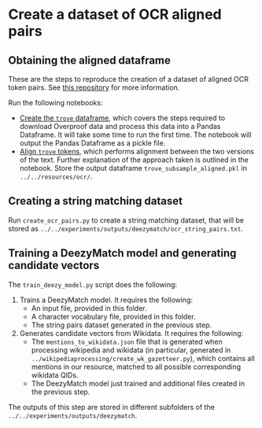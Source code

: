 # Create a dataset of OCR aligned pairs

## Obtaining the aligned dataframe

These are the steps to reproduce the creation of a dataset of aligned OCR token pairs. See [this repository](https://github.com/Living-with-machines/lwm_ARTIDIGH_2020_OCR_impact_downstream_NLP_tasks) for more information.

Run the following notebooks:
* [Create the `trove` dataframe](https://github.com/Living-with-machines/lwm_ARTIDIGH_2020_OCR_impact_downstream_NLP_tasks/blob/master/create_trove_dataframe.ipynb), which covers the steps required to download Overproof data and process this data into a Pandas Dataframe. It will take some time to run the first time. The notebook will output the Pandas Dataframe as a pickle file.
* [Align `trove` tokens](https://github.com/Living-with-machines/lwm_ARTIDIGH_2020_OCR_impact_downstream_NLP_tasks/blob/master/aligning_trove.ipynb), which performs alignment between the two versions of the text. Further explanation of the approach taken is outlined in the notebook. Store the output dataframe `trove_subsample_aligned.pkl` in `../../resources/ocr/`.

## Creating a string matching dataset

Run `create_ocr_pairs.py` to create a string matching dataset, that will be stored as `../../experiments/outputs/deezymatch/ocr_string_pairs.txt`.

## Training a DeezyMatch model and generating candidate vectors

The `train_deezy_model.py` script does the following:
1. Trains a DeezyMatch model. It requires the following:
    * An input file, provided in this folder.
    * A character vocabulary file, provided in this folder.
    * The string pairs dataset generated in the previous step.
2. Generates candidate vectors from Wikidata. It requires the following:
    * The `mentions_to_wikidata.json` file that is generated when processing wikipedia and wikidata (in particular, generated in `../wikipediaprocessing/create_wk_gazetteer.py`), which contains all mentions in our resource, matched to all possible corresponding wikidata QIDs.
    * The DeezyMatch model just trained and additional files created in the previous step.

The outputs of this step are stored in different subfolders of the `../../experiments/outputs/deezymatch`.